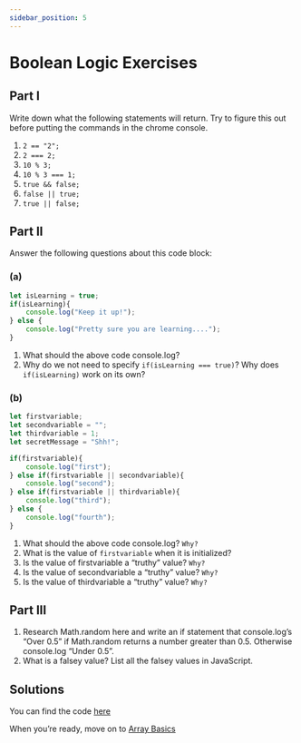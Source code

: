 ```yaml
---
sidebar_position: 5
---
```


# Boolean Logic Exercises

## Part I

Write down what the following statements will return. Try to figure this out before putting the commands in the chrome console.

1. `2 == "2";`
2. `2 === 2;`
3. `10 % 3;`
4. `10 % 3 === 1;`
5. `true && false;`
6. `false || true;`
7. `true || false;`

## Part II

Answer the following questions about this code block:

### (a)

```js
let isLearning = true;
if(isLearning){
    console.log("Keep it up!");
} else {
    console.log("Pretty sure you are learning....");
}
```

1. What should the above code console.log?
2. Why do we not need to specify `if(isLearning === true)`? Why does `if(isLearning)` work on its own?

### (b)

```js
let firstvariable;
let secondvariable = "";
let thirdvariable = 1;
let secretMessage = "Shh!";

if(firstvariable){
    console.log("first");
} else if(firstvariable || secondvariable){
    console.log("second");
} else if(firstvariable || thirdvariable){
    console.log("third");
} else {
    console.log("fourth");
}

```

1. What should the above code console.log? `Why?`
2. What is the value of `firstvariable` when it is initialized?
3. Is the value of firstvariable a “truthy” value? `Why?`
4. Is the value of secondvariable a “truthy” value? `Why?`
5. Is the value of thirdvariable a “truthy” value? `Why?`

## Part III

1. Research Math.random here and write an if statement that console.log’s “Over 0.5” if Math.random returns a number greater than 0.5. Otherwise console.log “Under 0.5”.
2. What is a falsey value? List all the falsey values in JavaScript.

## Solutions

You can find the code [here](https://github.com/Codust-SIR/Codust-Tutorial/tree/main/solutions/boolean_logic_and_operators_exercise)

When you’re ready, move on to [Array Basics](./array-basics.md)
